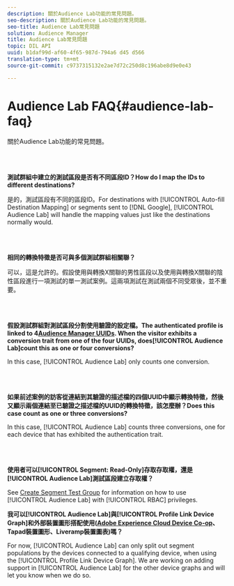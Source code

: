 ```yaml
---
description: 關於Audience Lab功能的常見問題。
seo-description: 關於Audience Lab功能的常見問題。
seo-title: Audience Lab常見問題
solution: Audience Manager
title: Audience Lab常見問題
topic: DIL API
uuid: b1daf99d-af60-4f65-987d-794a6 d45 d566
translation-type: tm+mt
source-git-commit: c9737315132e2ae7d72c250d8c196abe8d9e0e43

---
```



# Audience Lab FAQ{#audience-lab-faq}

關於Audience Lab功能的常見問題。

<!-- 

audience-lab-faq.xml

 -->

<br> 

**測試群組中建立的測試區段是否有不同區段ID？How do I map the IDs to different destinations?**

是的，測試區段有不同的區段ID。For destinations with [!UICONTROL Auto-fill Destination Mapping] or segments sent to [!DNL Google], [!UICONTROL Audience Lab] will handle the mapping values just like the destinations normally would.

<br> 

**相同的轉換特徵是否可與多個測試群組相關聯？**

可以，這是允許的。假設使用與轉換X關聯的男性區段以及使用與轉換X關聯的陰性區段進行一項測試的單一測試案例。這兩項測試在測試兩個不同受眾後，並不重要。

<br> 

**假設測試群組對測試區段分割使用驗證的設定檔。The authenticated profile is linked to 4[Audience Manager UUIDs](../reference/ids-in-aam.md). When the visitor exhibits a conversion trait from one of the four UUIDs, does[!UICONTROL Audience Lab]count this as one or four conversions?**

In this case, [!UICONTROL Audience Lab] only counts one conversion.

<br> 

**如果前述案例的訪客從連結到其驗證的描述檔的四個UUID中顯示轉換特徵，然後又顯示兩個連結至已驗證之描述檔的UUID的轉換特徵，該怎麼辦？Does this case count as one or three conversions?**

In this case, [!UICONTROL Audience Lab] counts three conversions, one for each device that has exhibited the authentication trait.

<br> 

**使用者可以[!UICONTROL Segment: Read-Only]存取存取權，還是[!UICONTROL Audience Lab]測試區段建立存取權？**

See [Create Segment Test Group](../features/audience-lab/audience-lab-manage-test-groups.md#create-test-groups) for information on how to use [!UICONTROL Audience Lab] with [!UICONTROL RBAC] privileges.

**我可以[!UICONTROL Audience Lab]與[!UICONTROL Profile Link Device Graph]和外部裝置圖形搭配使用([Adobe Experience Cloud Device Co-op](https://marketing.adobe.com/resources/help/en_US/mcdc/mcdc-overview.html)、Tapad裝置圖形、Liveramp裝置圖表)嗎？**

For now, [!UICONTROL Audience Lab] can only split out segment populations by the devices connected to a qualifying device, when using the [!UICONTROL Profile Link Device Graph]. We are working on adding support in [!UICONTROL Audience Lab] for the other device graphs and will let you know when we do so.
